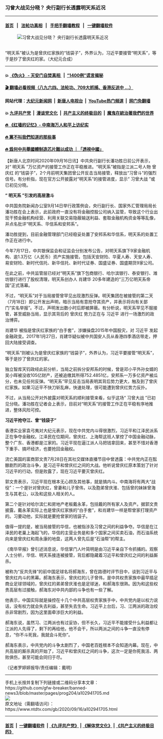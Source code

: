 ### 习曾大战见分晓？ 央行副行长透露明天系近况
------------------------

#### [首页](https://github.com/gfw-breaker/banned-news3/blob/master/README.md) &nbsp;&nbsp;|&nbsp;&nbsp; [法轮功真相](https://github.com/begood0513/basic/blob/master/README.md)  &nbsp;&nbsp;|&nbsp;&nbsp; [手把手翻墙教程](https://github.com/gfw-breaker/guides/wiki)  &nbsp;&nbsp;|&nbsp;&nbsp; [一键翻墙软件](https://github.com/gfw-breaker/nogfw/blob/master/README.md)  



<div><div class="featured_image">
 <figure>
  <img alt="习曾大战见分晓？ 央行副行长透露明天系近况" src="https://i.ntdtv.com/assets/uploads/2020/09/p5358091a310323494-800x450-800x450-800x450.jpg"/>
 </figure><br/>
 <span class="caption">
  “明天系”被认为是曾庆红家族的“钱袋子”，外界认为，习近平要接管“明天系”，等于是抄了曾庆红的家。（大纪元合成）
 </span>
</div>
</div><hr/>

#### 💥 [《伪火》 - 天安门自焚真相 ](http://158.247.195.190:10000/videos/blog/weihuo.html)&nbsp; |&nbsp; [“1400例”谎言揭秘  ](http://158.247.195.190:10000/videos/blog/jiexi1400.html)

#### [ 🎬  翻墙必看视频（八九六四、法轮功、709大抓捕、香港反送中 ...）](https://github.com/gfw-breaker/links/blob/master/banned.md)

#### 网站代理：[大纪元新闻网](http://158.247.195.190:10080/gb/) &nbsp;|&nbsp; [新唐人电视台](http://158.247.195.190:8808/gb/)  &nbsp;|&nbsp; [YouTube热门频道](http://158.247.195.190/youtube.html) &nbsp;|&nbsp; [网门免翻墙](http://158.247.195.190:11000/show.aspx?name=ogHome)

#### 💥 [九评共产党](http://158.247.195.190:10000/videos/res/jiuping/)&nbsp; |&nbsp; [漫谈党文化](http://158.247.195.190:10000/videos/res/mtdwh/)&nbsp; |&nbsp; [共产主义的终极目的](http://158.247.195.190:10000/videos/res/zjmd/)&nbsp; |&nbsp; [魔鬼在統治著我們的世界](http://158.247.195.190:10000/videos/res/TheSpecter/)  

#### [ 🔥  《红墙的记忆》- 中南海万人和平上访纪实](http://158.247.195.190:10000/videos/news/../legend/index.html)

#### [ 🔥  黨不叫我們知道的那些事](http://158.247.195.190:10000/videos/news/truth02.html)

#### [ 🔥  爲何中共舉國體制造芯片難以成功 ｜「透視中國」](http://158.247.195.190:10000/videos/news/don03.html)

<div><div class="post_content" itemprop="articleBody">
 <p>
  【新唐人北京时间2020年09月16日讯】中共央行副行长潘功胜日前公开表示，对“
  <ok href="https://www.ntdtv.com/gb/明天系.htm">
   明天系
  </ok>
  ”万亿资产的接管工作正在平稳推进。“明天系”被指是江派二号人物
  <ok href="https://www.ntdtv.com/gb/曾庆红.htm">
   曾庆红
  </ok>
  的“钱袋子”，2个月前明天集团曾公开反击当局接管，释放出“习曾斗”的强烈信号。有分析指，现在官方公开披露对“明天系”的接管进度，显示“
  <ok href="https://www.ntdtv.com/gb/习曾大战.htm">
   习曾大战
  </ok>
  ”或已初见分晓。
 </p>
 <p>
  <strong>
   “
   <ok href="https://www.ntdtv.com/gb/明天系.htm">
    明天系
   </ok>
   ”引发的高层激斗
  </strong>
 </p>
 <p>
  中共国务院新闻办公室9月14日举行政策例会，央行副行长、国家外汇管理局局长潘功胜在会上表示，此前政府一直没有将金融控股公司纳入监管，导致这个行业出现干预金融机构经营、利用关联交易隐蔽输送利益、套取金融机构资金等等乱像，并点名批评“明天系、华信系和安邦系”。
 </p>
 <p>
  潘功胜提到，目前金融管理部门已经稳妥处置了安邦系和华信系，明天系的处置工作正在进行中。
 </p>
 <p>
  今年7月17日，中共银保监会和证监会分别发布公告，对明天系旗下9家金融机构、逾1.3万亿（人民币）资产实施接管。包括天安财险、华夏人寿、天安人寿、易安财险、新时代信托、新华信托、新时代证券、国盛证券、国盛期货9家公司。
 </p>
 <p>
  在此之前，中共监管层已经对“明天系”旗下包商银行、哈尔滨银行、泰安银行、潍坊银行进行了股权清理，明天系创办人
  <ok href="https://www.ntdtv.com/gb/肖建华.htm">
   肖建华
  </ok>
  20多年建造的“三万亿明天系帝国”正式落幕。
 </p>
 <p>
  不过，“明天系”对于当局接管曾罕见出现激烈反弹。明天集团在被接管的第二天（7月18日）即公开发出声明，暗示当局有意抢夺其资产，并表示将向有关部门“实名举报”。不过，声明发出数小时后即被屏蔽。有分析说，明天系罕见不服接管，甚至威胁当局，显示其背后的
  <ok href="https://www.ntdtv.com/gb/曾庆红.htm">
   曾庆红
  </ok>
  势力正在与
  <ok href="https://www.ntdtv.com/gb/习近平.htm">
   习近平
  </ok>
  进行一场激烈的政治博弈。
 </p>
 <p>
  <ok href="https://www.ntdtv.com/gb/肖建华.htm">
   肖建华
  </ok>
  被指是曾庆红家族的“白手套”，涉嫌操盘2015年中国股灾，对
  <ok href="https://www.ntdtv.com/gb/习近平.htm">
   习近平
  </ok>
  发起金融政变。2017年1月27日，肖建华疑似被中共国安人员从香港四季酒店带走，押回大陆接受调查。
 </p>
 <p>
  “明天系”则被认为是曾庆红家族的“钱袋子”，外界认为，习近平要接管“明天系”，等于是抄了曾庆红的家。
 </p>
 <p>
  独立智库天钧政经此前分析，当局之前拆分安邦系的时候，曾是邓小平外孙女婿的吴小晖被没收105亿财产，还被追缴其所得752.4851亿，安邦系一万多亿资产被瓜分，也未见任何反弹。“明天系”罕见反击当局表明其背后势力更大，触及到了曾庆红家族。如果习近平不快刀斩乱麻，快速处理，很可能遭到曾庆红势力反扑。
 </p>
 <p>
  不过，从当局公开对外披露对明天系的顺利接管来看，似乎这场“
  <ok href="https://www.ntdtv.com/gb/习曾大战.htm">
   习曾大战
  </ok>
  ”已初见分晓。潘功胜在记者会上表示，目前对“明天系”的接管工作正在平稳有序地推进，整体风险可控。
 </p>
 <p>
  <strong>
   习近平抢夺江、曾“钱袋子”
  </strong>
 </p>
 <p>
  香港实业家袁弓夷对大纪元表示，现在中共党内斗得很激烈，习近平和江泽民派系正在争夺金融权。江泽民在位期间，曾庆红、上海帮这班人掌控了中国金融动脉，整个广东、香港都是江家的。习近平现在逼江派人马把钱拿回来，甚至不惜对香港下重手、搞坏经济，也要抢回金融权。
 </p>
 <p>
  流亡美国的富商郭文贵7月28日在其社交媒体直播节目中曾透露：中共党内正在酝酿剧烈的政治斗争，是习近平和曾庆红之间的大战。他听说曾庆红原本策划了针对习近平的行动，但是败露了，现在习近平要灭曾庆红。
 </p>
 <p>
  郭文贵表示，习近平现在根本无心顾及其他事，就是搞内斗。中南海将有两大“战役”：一个是针对曾庆红，曾妻和儿子曾伟，以及胞弟曾庆淮、包括曾的妹妹曾海生与其老公，以及和这些人相关的人。
 </p>
 <p>
  第二个是针对哈尔滨仁和房地产老板戴永革，包括戴的所有家人及资产。据郭文贵披露，戴永革实际上也是曾庆红家族的“白手套”，和肖建华一样是帮曾家打理资产的。习要动他，实际就是要抢曾家的钱袋子。
 </p>
 <p>
  值得一提的是，被当局接管的华信，也被指涉及习曾之间的利益争夺。华信是在江泽民的老巢上海起飞的，华信的主营业务是和多个国家之间买卖石油，而石油系统向来是曾庆红和周永康的地盘，这两人曾先后是“石油帮”的帮主。
 </p>
 <p>
  《南华早报》曾引述消息说，华信掌门人叶简明是由习近平亲自下令抓捕的。观察人士分析，华信、明天系接连被接管，背后都隐藏着习近平和曾庆红之间的利益厮杀。
 </p>
 <p>
  被称为“反共先锋”的前中国足球名将郝海东，曾在路德时评节目中，谈到习近平与曾庆红内斗的黑幕。郝海东表示，曾庆红的儿子曾伟，是中共权贵家族中最早插足商业足球领域的，曾庆红的弟弟曾庆淮也是足球迷，和郝海东很熟。因为和这些权贵高层有过接触，郝海东对中共内部的斗争也有一些了解。
 </p>
 <p>
  他表示，中国实际就是操控在十几个中共高层权贵家族手中，中共党内是以权力说话，没有权力就会失去利益，甚至失去生命。习近平上台后，习、江两派的政治绞杀非常剧烈，因为这里面牵涉巨大的利益。
 </p>
 <p>
  郝海东说，虽然习、江两派也有过妥协，但不长久，习近平不能接受什么利益都让江派的人先得了，剩下的再给他，他不会干，所以两派之间的斗争一直没有停息，“你不斗死我，我就会斗死你”。
 </p>
 <p>
  郝海东表示，中共党内的斗争太剧烈了，中国老百姓根本不会知道内幕。现在，中共高层的厮杀真的开始了，习近平和曾庆红之间的斗争，这次一定是你死我活、两败俱伤，甚至可能会同归于尽。
 </p>
 <p>
  （记者罗婷婷报导/责任编辑：戴明）
 </p>
 <div class="single_ad">
 </div>
</div>
</div>
<hr/>
手机上长按并复制下列链接或二维码分享本文章：<br/>
https://github.com/gfw-breaker/banned-news3/blob/master/pages/prog204/a102941705.md <br/>
<a href='https://github.com/gfw-breaker/banned-news3/blob/master/pages/prog204/a102941705.md'><img src='https://github.com/gfw-breaker/banned-news3/blob/master/pages/prog204/a102941705.md.png'/></a> <br/>
原文地址（需翻墙访问）：https://www.ntdtv.com/gb/2020/09/16/a102941705.html


------------------------
#### [首页](https://github.com/gfw-breaker/banned-news3/blob/master/README.md) &nbsp;|&nbsp; [一键翻墙软件](https://github.com/gfw-breaker/nogfw/blob/master/README.md) &nbsp;| [《九评共产党》](https://github.com/gfw-breaker/9ping.md/blob/master/README.md#九评之一评共产党是什么) | [《解体党文化》](https://github.com/gfw-breaker/jtdwh.md/blob/master/README.md) | [《共产主义的终极目的》](https://github.com/gfw-breaker/gczydzjmd.md/blob/master/README.md)


<img src='http://gfw-breaker.win/banned-news3/pages/prog204/a102941705.md' width='0px' height='0px'/>